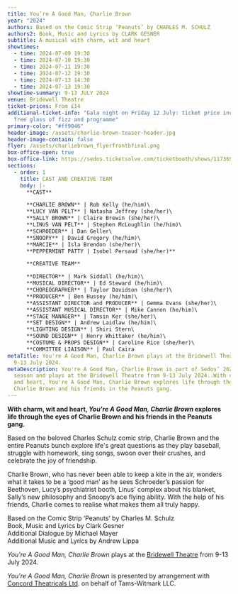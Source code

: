 ```yaml
---
title: You’re A Good Man, Charlie Brown
year: "2024"
authors: Based on the Comic Strip ‘Peanuts’ by CHARLES M. SCHULZ
authors2: Book, Music and Lyrics by CLARK GESNER
subtitle: A musical with charm, wit and heart
showtimes:
  - time: 2024-07-09 19:30
  - time: 2024-07-10 19:30
  - time: 2024-07-11 19:30
  - time: 2024-07-12 19:30
  - time: 2024-07-13 14:30
  - time: 2024-07-13 19:30
showtime-summary: 9-13 JULY 2024
venue: Bridewell Theatre
ticket-prices: From £14
additional-ticket-info: "Gala night on Friday 12 July: ticket price includes a
  free glass of fizz and programme"
primary-color: "#ff9046"
header-image: /assets/charlie-brown-teaser-header.jpg
header-image-contain: false
flyer: /assets/charliebrown_flyerfrontbfinal.png
box-office-open: true
box-office-link: https://sedos.ticketsolve.com/ticketbooth/shows/1173654639
sections:
  - order: 1
    title: CAST AND CREATIVE TEAM
    body: |-
      **CAST**

      **CHARLIE BROWN** | Rob Kelly (he/him)\
      **LUCY VAN PELT** | Natasha Jeffrey (she/her)\
      **SALLY BROWN** | Claire Brewin (she/her)\
      **LINUS VAN PELT** | Stephen McLoughlin (he/him)\
      **SCHROEDER** | Dan Geller\
      **SNOOPY** | David Gregory (he/him)\
      **MARCIE** | Isla Brendon (she/her)\
      **PEPPERMINT PATTY | Isobel Persaud (she/her)**

      **CREATIVE TEAM**

      **DIRECTOR** | Mark Siddall (he/him)\
      **MUSICAL DIRECTOR** | Ed Steward (he/him)\
      **CHOREOGRAPHER** | Taylor Davidson (she/her)\
      **PRODUCER** | Ben Hussey (he/him)\
      **ASSISTANT DIRECTOR and PRODUCER** | Gemma Evans (she/her)\
      **ASSISTANT MUSICAL DIRECTOR** | Mike Cannon (he/him)\
      **STAGE MANAGER** | Tamsin Ker (she/her)\
      **SET DESIGN** | Andrew Laidlaw (he/him)\
      **LIGHTING DESIGN** | Shiri Stern\
      **SOUND DESIGN** | Henry Whittaker (he/him)\
      **COSTUME & PROPS DESIGN** | Caroline Rice (she/her)\
      **COMMITTEE LIAISON** | Paul Caira
metaTitle: You're A Good Man, Charlie Brown plays at the Bridewell Theatre from
  9-13 July 2024.
metaDescription: You're A Good Man, Charlie Brown is part of Sedos’ 2024 London
  season and plays at the Bridewell Theatre from 9-13 July 2024..With charm, wit
  and heart, You're A Good Man, Charlie Brown explores life through the eyes of
  Charlie Brown and his friends in the Peanuts gang.
---
```

**With charm, wit and heart, *You're A Good Man, Charlie Brown* explores life through the eyes of Charlie Brown and his friends in the Peanuts gang.**

Based on the beloved Charles Schulz comic strip, Charlie Brown and the entire Peanuts bunch explore life's great questions as they play baseball, struggle with homework, sing songs, swoon over their crushes, and celebrate the joy of friendship.

Charlie Brown, who has never been able to keep a kite in the air, wonders what it takes to be a ‘good man’ as he sees Schroeder’s passion for Beethoven, Lucy’s psychiatrist booth, Linus’ complex about his blanket, Sally’s new philosophy and Snoopy’s ace flying ability. With the help of his friends, Charlie comes to realise what makes them all truly happy.

Based on the Comic Strip ‘Peanuts’ by Charles M. Schulz\
Book, Music and Lyrics by Clark Gesner\
Additional Dialogue by Michael Mayer\
Additional Music and Lyrics by Andrew Lippa

*You're A Good Man, Charlie Brown* plays at the [Bridewell Theatre](https://sedos.co.uk/venues/bridewell) from 9-13 July 2024.

*You're A Good Man, Charlie Brown* is presented by arrangement with [Concord Theatricals Ltd](https://www.concordtheatricals.co.uk/). on behalf of Tams-Witmark LLC.